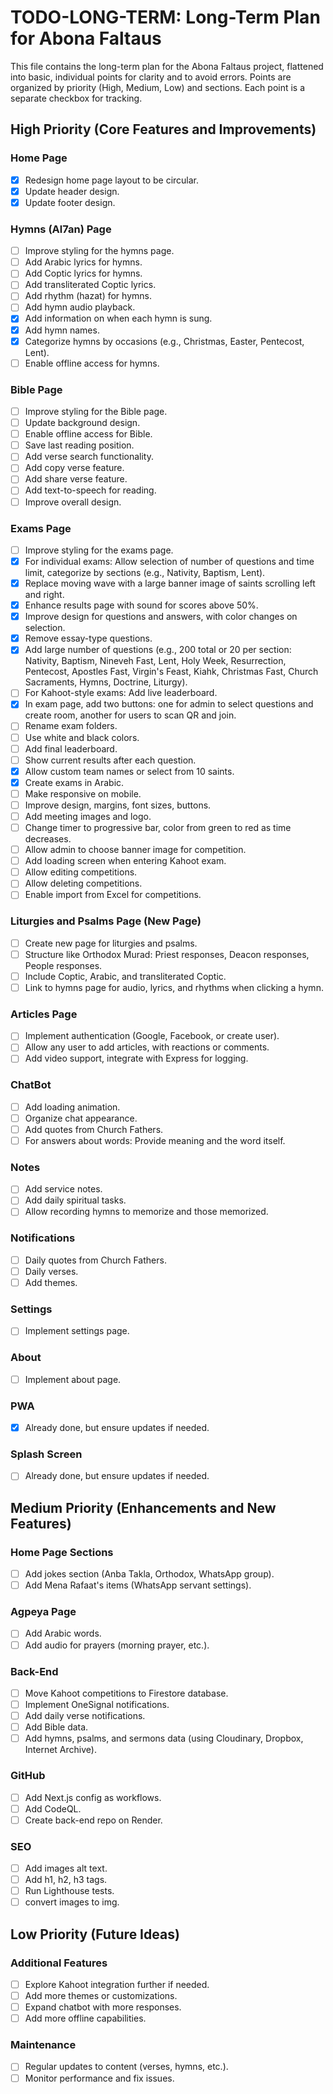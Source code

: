 # TODO-LONG-TERM: Long-Term Plan for Abona Faltaus

This file contains the long-term plan for the Abona Faltaus project, flattened into basic, individual points for clarity and to avoid errors. Points are organized by priority (High, Medium, Low) and sections. Each point is a separate checkbox for tracking.

## High Priority (Core Features and Improvements)

### Home Page
- [x] Redesign home page layout to be circular.
- [x] Update header design.
- [x] Update footer design.

### Hymns (Al7an) Page
- [ ] Improve styling for the hymns page.
- [ ] Add Arabic lyrics for hymns.
- [ ] Add Coptic lyrics for hymns.
- [ ] Add transliterated Coptic lyrics.
- [ ] Add rhythm (hazat) for hymns.
- [ ] Add hymn audio playback.
- [x] Add information on when each hymn is sung.
- [x] Add hymn names.
- [x] Categorize hymns by occasions (e.g., Christmas, Easter, Pentecost, Lent).
- [ ] Enable offline access for hymns.

### Bible Page
- [ ] Improve styling for the Bible page.
- [ ] Update background design.
- [ ] Enable offline access for Bible.
- [ ] Save last reading position.
- [ ] Add verse search functionality.
- [ ] Add copy verse feature.
- [ ] Add share verse feature.
- [ ] Add text-to-speech for reading.
- [ ] Improve overall design.

### Exams Page
- [ ] Improve styling for the exams page.
- [x] For individual exams: Allow selection of number of questions and time limit, categorize by sections (e.g., Nativity, Baptism, Lent).
- [x] Replace moving wave with a large banner image of saints scrolling left and right.
- [x] Enhance results page with sound for scores above 50%.
- [x] Improve design for questions and answers, with color changes on selection.
- [x] Remove essay-type questions.
- [x] Add large number of questions (e.g., 200 total or 20 per section: Nativity, Baptism, Nineveh Fast, Lent, Holy Week, Resurrection, Pentecost, Apostles Fast, Virgin's Feast, Kiahk, Christmas Fast, Church Sacraments, Hymns, Doctrine, Liturgy).
- [ ] For Kahoot-style exams: Add live leaderboard.
- [x] In exam page, add two buttons: one for admin to select questions and create room, another for users to scan QR and join.
- [ ] Rename exam folders.
- [ ] Use white and black colors.
- [ ] Add final leaderboard.
- [ ] Show current results after each question.
- [x] Allow custom team names or select from 10 saints.
- [x] Create exams in Arabic.
- [ ] Make responsive on mobile.
- [ ] Improve design, margins, font sizes, buttons.
- [ ] Add meeting images and logo.
- [ ] Change timer to progressive bar, color from green to red as time decreases.
- [ ] Allow admin to choose banner image for competition.
- [ ] Add loading screen when entering Kahoot exam.
- [ ] Allow editing competitions.
- [ ] Allow deleting competitions.
- [ ] Enable import from Excel for competitions.

### Liturgies and Psalms Page (New Page)
- [ ] Create new page for liturgies and psalms.
- [ ] Structure like Orthodox Murad: Priest responses, Deacon responses, People responses.
- [ ] Include Coptic, Arabic, and transliterated Coptic.
- [ ] Link to hymns page for audio, lyrics, and rhythms when clicking a hymn.

### Articles Page
- [ ] Implement authentication (Google, Facebook, or create user).
- [ ] Allow any user to add articles, with reactions or comments.
- [ ] Add video support, integrate with Express for logging.

### ChatBot
- [ ] Add loading animation.
- [ ] Organize chat appearance.
- [ ] Add quotes from Church Fathers.
- [ ] For answers about words: Provide meaning and the word itself.

### Notes
- [ ] Add service notes.
- [ ] Add daily spiritual tasks.
- [ ] Allow recording hymns to memorize and those memorized.

### Notifications
- [ ] Daily quotes from Church Fathers.
- [ ] Daily verses.
- [ ] Add themes.

### Settings
- [ ] Implement settings page.

### About
- [ ] Implement about page.

### PWA
- [x] Already done, but ensure updates if needed.

### Splash Screen
- [ ] Already done, but ensure updates if needed.

## Medium Priority (Enhancements and New Features)

### Home Page Sections
- [ ] Add jokes section (Anba Takla, Orthodox, WhatsApp group).
- [ ] Add Mena Rafaat's items (WhatsApp servant settings).

### Agpeya Page
- [ ] Add Arabic words.
- [ ] Add audio for prayers (morning prayer, etc.).

### Back-End
- [ ] Move Kahoot competitions to Firestore database.
- [ ] Implement OneSignal notifications.
- [ ] Add daily verse notifications.
- [ ] Add Bible data.
- [ ] Add hymns, psalms, and sermons data (using Cloudinary, Dropbox, Internet Archive).

### GitHub
- [ ] Add Next.js config as workflows.
- [ ] Add CodeQL.
- [ ] Create back-end repo on Render.

### SEO
- [ ] Add images alt text.
- [ ] Add h1, h2, h3 tags.
- [ ] Run Lighthouse tests.
- [ ] convert images to img.

## Low Priority (Future Ideas)

### Additional Features
- [ ] Explore Kahoot integration further if needed.
- [ ] Add more themes or customizations.
- [ ] Expand chatbot with more responses.
- [ ] Add more offline capabilities.

### Maintenance
- [ ] Regular updates to content (verses, hymns, etc.).
- [ ] Monitor performance and fix issues.

